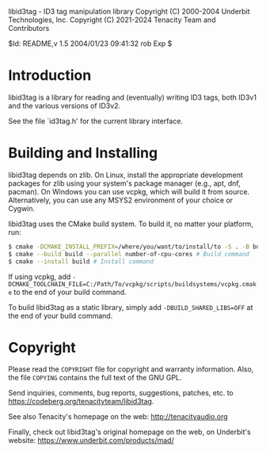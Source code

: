 
libid3tag - ID3 tag manipulation library
Copyright (C) 2000-2004 Underbit Technologies, Inc.
Copyright (C) 2021-2024 Tenacity Team and Contributors

$Id: README,v 1.5 2004/01/23 09:41:32 rob Exp $

# Introduction

libid3tag is a library for reading and (eventually) writing ID3 tags, both ID3v1 and the various versions of ID3v2.

See the file `id3tag.h' for the current library interface.

# Building and Installing

libid3tag depends on zlib. On Linux, install the appropriate development
packages for zlib using your system's package manager (e.g., apt, dnf, pacman).
On Windows you can use vcpkg, which will build it from source. Alternatively,
you can use any MSYS2 environment of your choice or Cygwin.

libid3tag uses the CMake build system. To build it, no matter your platform,
run:

``` bash
$ cmake -DCMAKE_INSTALL_PREFIX=/where/you/want/to/install/to -S . -B build # Configures command
$ cmake --build build --parallel number-of-cpu-cores # Build command
$ cmake --install build # Install command
```

If using vcpkg, add
`-DCMAKE_TOOLCHAIN_FILE=C:/Path/To/vcpkg/scripts/buildsystems/vcpkg.cmake` to
the end of your build command.

To build libid3tag as a static library, simply add `-DBUILD_SHARED_LIBS=OFF` at
the end of your build command.

# Copyright

Please read the `COPYRIGHT` file for copyright and warranty information.
Also, the file `COPYING` contains the full text of the GNU GPL.

Send inquiries, comments, bug reports, suggestions, patches, etc. to
https://codeberg.org/tenacityteam/libid3tag.

See also Tenacity's homepage on the web: http://tenacityaudio.org

Finally, check out libid3tag's original homepage on the web, on Underbit's
website: https://www.underbit.com/products/mad/
